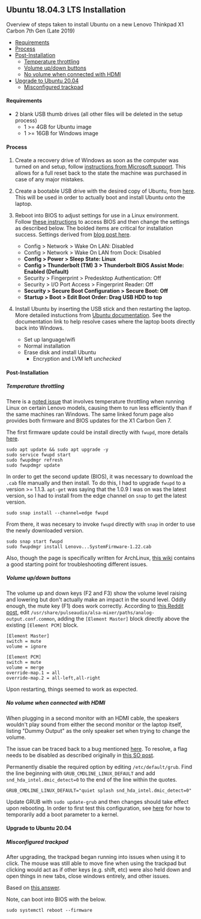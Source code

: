 ## Ubuntu 18.04.3 LTS Installation
Overview of steps taken to install Ubuntu on a new Lenovo Thinkpad X1 Carbon 7th Gen (Late 2019)

* [Requirements](#requirements)
* [Process](#process)
* [Post-Installation](#post-installation)
  * [Temperature throttling](#temperature-throttling)
  * [Volume up/down buttons](#volume-up/down-buttons)
  * [No volume when connected with HDMI](#no-volume-when-connected-with-hdmi)
* [Upgrade to Ubuntu 20.04](#upgrade-to-ubuntu-20.04)
  * [Misconfigured trackpad](#misconfigured-trackpad)

#### Requirements
* 2 blank USB thumb drives (all other files will be deleted in the setup process)
  * 1 >= 4GB for Ubuntu image
  * 1 >= 16GB for Windows image

#### Process
1. Create a recovery drive of Windows as soon as the computer was turned on and setup, follow
[instructions from Microsoft support](https://support.microsoft.com/en-us/help/4026852/windows-create-a-recovery-drive).
This allows for a full reset back to the state the machine was purchased in case of any major
mistakes.

2. Create a bootable USB drive with the desired copy of Ubuntu, from
[here](https://tutorials.ubuntu.com/tutorial/tutorial-create-a-usb-stick-on-windows#0). This will be
used in order to actually boot and install Ubuntu onto the laptop.

3. Reboot into BIOS to adjust settings for use in a Linux environment. Follow
[these instructions](https://www.laptopmag.com/articles/access-bios-windows-10)
to access BIOS and then change the settings as described below. The bolded items are critical for
installation success. Settings derived from
[blog post here](https://thornelabs.net/posts/installing-ubuntu-1804-lts-on-a-lenovo-thinkpad-x1-carbon-gen-6.html).

    * Config > Network > Wake On LAN: Disabled
    * Config > Network > Wake On LAN from Dock: Disabled
    * **Config > Power > Sleep State: Linux**
    * **Config > Thunderbolt (TM) 3 > Thunderbolt BIOS Assist Mode: Enabled (Default)**
    * Security > Fingerprint > Predesktop Authentication: Off
    * Security > I/O Port Access > Fingerprint Reader: Off
    * **Security > Secure Boot Configuration > Secure Boot: Off**
    * **Startup > Boot > Edit Boot Order: Drag USB HDD to top**

4. Install Ubuntu by inserting the USB stick and then restarting the laptop. More
detailed instuctions from [Ubuntu documentation](https://help.ubuntu.com/community/Installation/FromUSBStickQuick).
See the documentation link to help resolve cases where the laptop boots directly back into Windows.

    * Set up language/wifi
    * Normal installation
    * Erase disk and install Ubuntu
      * Encryption and LVM left _unchecked_

#### Post-Installation
##### Temperature throttling
There is a [noted issue](https://forums.lenovo.com/t5/Other-Linux-Discussions/X1C6-T480s-low-cTDP-and-trip-temperature-in-Linux/td-p/4028489/highlight/true/page/11) that involves temperature throttling when running Linux on certain Lenovo
models, causing them to run less efficiently than if the same machines ran Windows. 
The same linked forum page also provides both firmware and BIOS
updates for the X1 Carbon Gen 7.

The first firmware update could be install directly with `fwupd`, 
more details [here](https://itsfoss.com/update-firmware-ubuntu).
```
sudo apt update && sudo apt upgrade -y
sudo service fwupd start 
sudo fwupdmgr refresh
sudo fwupdmgr update
```

In order to get the second update (BIOS), it was necessary to download the `.cab` file
manually and then install. To do this, I had to upgrade `fwupd` to a version >= 1.1.3.
`apt-get` was saying that the 1.0.9 I was on was the latest version, so I had to install
from the edge channel on `snap` to get the latest version.
```
sudo snap install --channel=edge fwupd
```
From there, it was necesary to invoke `fwupd` directly with `snap` in order to use
the newly downloaded version.
```
sudo snap start fwupd
sudo fwupdmgr install Lenovo...SystemFirmware-1.22.cab
```

Also, though the page is specifically written for ArchLinux,
[this wiki](https://wiki.archlinux.org/index.php/Lenovo_ThinkPad_X1_Carbon_(Gen_6))
contains a good starting point for troubleshooting different issues.

##### Volume up/down buttons
The volume up and down keys (F2 and F3) show the volume level raising and lowering but don't actually make
an impact in the sound level. Oddly enough, the mute key (F1) does work correctly. According to
[this Reddit post](https://www.reddit.com/r/linux4noobs/comments/d44pdk/cannot_change_volume_can_muteunmute_ubuntu_1904/), edit
`/usr/share/pulseaudio/alsa-mixer/paths/analog-output.conf.common`, adding the
`[Element Master]` block directly above the existing `[Element PCM]` block.
```
[Element Master]
switch = mute
volume = ignore

[Element PCM]
switch = mute
volume = merge
override-map.1 = all
override-map.2 = all-left,all-right
```
Upon restarting, things seemed to work as expected.

##### No volume when connected with HDMI
When plugging in a second monitor with an HDMI cable, the speakers wouldn't play
sound from either the second monitor or the laptop itself, listing "Dummy Output"
as the only speaker set when trying to change the volume.

The issue can be traced back to a bug mentioned
[here](https://bugs.archlinux.org/task/64720). To resolve,
a flag needs to be disabled as described originally in
[this SO post](https://askubuntu.com/questions/1218041/ubuntu-18-04-audio-disappeared-after-update?newreg=0c78cbe09be048a29e59cd99f99019c1).

Permanently disable the required option by editing `/etc/default/grub`.
Find the line beginning with `GRUB_CMDLINE_LINUX_DEFAULT` and add
`snd_hda_intel.dmic_detect=0` to the end of the line within the quotes.
```
GRUB_CMDLINE_LINUX_DEFAULT="quiet splash snd_hda_intel.dmic_detect=0"
```
Update GRUB with `sudo update-grub` and then changes should
take effect upon rebooting. In order to first test this configuration, see
[here](https://askubuntu.com/questions/19486/how-do-i-add-a-kernel-boot-parameter#19487)
for how to temporarily add a boot parameter to a kernel.


#### Upgrade to Ubuntu 20.04
##### Misconfigured trackpad
After upgrading, the trackpad began running into issues when using it to click. The
mouse was still able to move fine when using the trackpad but clicking would act as
if other keys (e.g. shift, etc) were also held down and open things in new tabs,
close windows entirely, and other issues.

Based on [this answer](https://askubuntu.com/questions/1235067/touchpad-stopped-working-20-04).

Note, can boot into BIOS with the below.
```
sudo systemctl reboot --firmware
```
